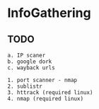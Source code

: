 # InfoGathering

## TODO

    a. IP scaner
    b. google dork
    c. wayback urls

    1. port scanner - nmap
    2. sublistr
    3. httrack (required linux)
    4. nmap (required linux)